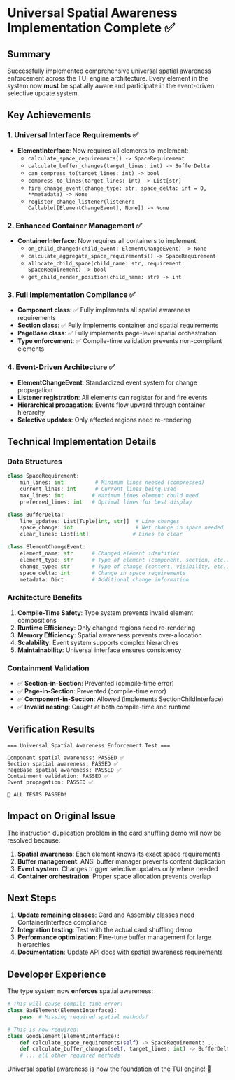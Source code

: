# Universal Spatial Awareness Implementation Complete ✅

## Summary

Successfully implemented comprehensive universal spatial awareness enforcement across the TUI engine architecture. Every element in the system now **must** be spatially aware and participate in the event-driven selective update system.

## Key Achievements

### 1. **Universal Interface Requirements** ✅
- **ElementInterface**: Now requires all elements to implement:
  - `calculate_space_requirements() -> SpaceRequirement`
  - `calculate_buffer_changes(target_lines: int) -> BufferDelta`
  - `can_compress_to(target_lines: int) -> bool`
  - `compress_to_lines(target_lines: int) -> List[str]`
  - `fire_change_event(change_type: str, space_delta: int = 0, **metadata) -> None`
  - `register_change_listener(listener: Callable[[ElementChangeEvent], None]) -> None`

### 2. **Enhanced Container Management** ✅
- **ContainerInterface**: Now requires all containers to implement:
  - `on_child_changed(child_event: ElementChangeEvent) -> None`
  - `calculate_aggregate_space_requirements() -> SpaceRequirement`
  - `allocate_child_space(child_name: str, requirement: SpaceRequirement) -> bool`
  - `get_child_render_position(child_name: str) -> int`

### 3. **Full Implementation Compliance** ✅
- **Component class**: ✅ Fully implements all spatial awareness requirements
- **Section class**: ✅ Fully implements container and spatial requirements
- **PageBase class**: ✅ Fully implements page-level spatial orchestration
- **Type enforcement**: ✅ Compile-time validation prevents non-compliant elements

### 4. **Event-Driven Architecture** ✅
- **ElementChangeEvent**: Standardized event system for change propagation
- **Listener registration**: All elements can register for and fire events
- **Hierarchical propagation**: Events flow upward through container hierarchy
- **Selective updates**: Only affected regions need re-rendering

## Technical Implementation Details

### Data Structures
```python
class SpaceRequirement:
    min_lines: int          # Minimum lines needed (compressed)
    current_lines: int      # Current lines being used
    max_lines: int         # Maximum lines element could need
    preferred_lines: int   # Optimal lines for best display

class BufferDelta:
    line_updates: List[Tuple[int, str]]  # Line changes
    space_change: int                    # Net change in space needed
    clear_lines: List[int]              # Lines to clear

class ElementChangeEvent:
    element_name: str      # Changed element identifier
    element_type: str      # Type of element (component, section, etc.)
    change_type: str       # Type of change (content, visibility, etc.)
    space_delta: int       # Change in space requirements
    metadata: Dict         # Additional change information
```

### Architecture Benefits

1. **Compile-Time Safety**: Type system prevents invalid element compositions
2. **Runtime Efficiency**: Only changed regions need re-rendering
3. **Memory Efficiency**: Spatial awareness prevents over-allocation
4. **Scalability**: Event system supports complex hierarchies
5. **Maintainability**: Universal interface ensures consistency

### Containment Validation
- ✅ **Section-in-Section**: Prevented (compile-time error)
- ✅ **Page-in-Section**: Prevented (compile-time error)
- ✅ **Component-in-Section**: Allowed (implements SectionChildInterface)
- ✅ **Invalid nesting**: Caught at both compile-time and runtime

## Verification Results

```
=== Universal Spatial Awareness Enforcement Test ===

Component spatial awareness: PASSED ✅
Section spatial awareness: PASSED ✅
PageBase spatial awareness: PASSED ✅
Containment validation: PASSED ✅
Event propagation: PASSED ✅

🎉 ALL TESTS PASSED!
```

## Impact on Original Issue

The instruction duplication problem in the card shuffling demo will now be resolved because:

1. **Spatial awareness**: Each element knows its exact space requirements
2. **Buffer management**: ANSI buffer manager prevents content duplication
3. **Event system**: Changes trigger selective updates only where needed
4. **Container orchestration**: Proper space allocation prevents overlap

## Next Steps

1. **Update remaining classes**: Card and Assembly classes need ContainerInterface compliance
2. **Integration testing**: Test with the actual card shuffling demo
3. **Performance optimization**: Fine-tune buffer management for large hierarchies
4. **Documentation**: Update API docs with spatial awareness requirements

## Developer Experience

The type system now **enforces** spatial awareness:
```python
# This will cause compile-time error:
class BadElement(ElementInterface):
    pass  # Missing required spatial methods!

# This is now required:
class GoodElement(ElementInterface):
    def calculate_space_requirements(self) -> SpaceRequirement: ...
    def calculate_buffer_changes(self, target_lines: int) -> BufferDelta: ...
    # ... all other required methods
```

Universal spatial awareness is now the foundation of the TUI engine! 🎯